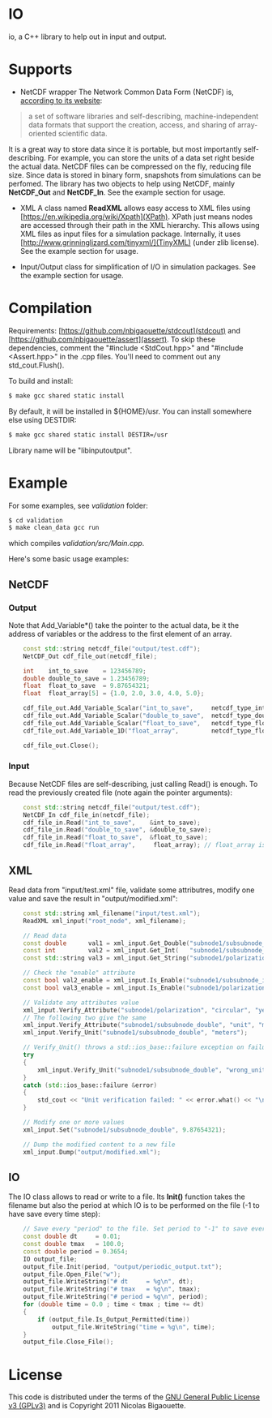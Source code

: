 # IO
io, a C++ library to help out in input and output.

# Supports
* NetCDF wrapper
The Network Common Data Form (NetCDF) is, [according to its website](http://www.unidata.ucar.edu/software/netcdf/):
> a set of software libraries and self-describing, machine-independent data
> formats that support the creation, access, and sharing of array-oriented
> scientific data.

It is a great way to store data since it is portable, but most importantly
self-describing. For example, you can store the units of a data set right beside
the actual data. NetCDF files can be compressed on the fly, reducing file size.
Since data is stored in binary form, snapshots from simulations can be perfomed.
The library has two objects to help using NetCDF, mainly **NetCDF_Out** and
**NetCDF_In**. See the example section for usage.

* XML
A class named **ReadXML** allows easy access to XML files using
[https://en.wikipedia.org/wiki/Xpath](XPath). XPath just means nodes are accessed
through their path in the XML hierarchy. This allows using XML files as input
files for a simulation package. Internally, it uses
[http://www.grinninglizard.com/tinyxml/](TinyXML) (under zlib license).
See the example section for usage.

* Input/Output class for simplification of I/O in simulation packages. See the
example section for usage.


# Compilation
Requirements: [https://github.com/nbigaouette/stdcout](stdcout) and
[https://github.com/nbigaouette/assert](assert). To skip these dependencies,
comment the "#include <StdCout.hpp>" and "#include <Assert.hpp>" in the .cpp
files. You'll need to comment out any std_cout.Flush().

To build and install:

``` bash
$ make gcc shared static install
```

By default, it will be installed in ${HOME}/usr. You can install somewhere else
using DESTDIR:

``` bash
$ make gcc shared static install DESTIR=/usr
```

Library name will be "libinputoutput".


# Example
For some examples, see _validation_ folder:

``` bash
$ cd validation
$ make clean_data gcc run
```

which compiles _validation/src/Main.cpp_.

Here's some basic usage examples:

## NetCDF

### Output
Note that Add_Variable*() take the pointer to the actual data, be it the address
of variables or the address to the first element of an array.

``` C++
    const std::string netcdf_file("output/test.cdf");
    NetCDF_Out cdf_file_out(netcdf_file);

    int    int_to_save    = 123456789;
    double double_to_save = 1.23456789;
    float  float_to_save  = 9.87654321;
    float  float_array[5] = {1.0, 2.0, 3.0, 4.0, 5.0};

    cdf_file_out.Add_Variable_Scalar("int_to_save",     netcdf_type_int,    &int_to_save, "Int units");
    cdf_file_out.Add_Variable_Scalar("double_to_save",  netcdf_type_double, &double_to_save, "Double units");
    cdf_file_out.Add_Variable_Scalar("float_to_save",   netcdf_type_float,  &float_to_save, "Float units");
    cdf_file_out.Add_Variable_1D("float_array",         netcdf_type_float,   float_array, 5, "Five", "Array units");

    cdf_file_out.Close();
```

### Input
Because NetCDF files are self-describing, just calling Read() is enough. To read
the previously created file (note again the pointer arguments):

``` C++
    const std::string netcdf_file("output/test.cdf");
    NetCDF_In cdf_file_in(netcdf_file);
    cdf_file_in.Read("int_to_save",    &int_to_save);
    cdf_file_in.Read("double_to_save", &double_to_save);
    cdf_file_in.Read("float_to_save",  &float_to_save);
    cdf_file_in.Read("float_array",     float_array); // float_array is already a pointer.
```

## XML
Read data from "input/test.xml" file, validate some attributres, modify one
value and save the result in "output/modified.xml":

``` C++
    const std::string xml_filename("input/test.xml");
    ReadXML xml_input("root_node", xml_filename);

    // Read data
    const double      val1 = xml_input.Get_Double("subnode1/subsubnode_double");
    const int         val2 = xml_input.Get_Int(   "subnode1/subsubnode_int");
    const std::string val3 = xml_input.Get_String("subnode1/polarization");

    // Check the "enable" attribute
    const bool val2_enable = xml_input.Is_Enable("subnode1/subsubnode_int");
    const bool val3_enable = xml_input.Is_Enable("subnode1/polarization");

    // Validate any attributes value
    xml_input.Verify_Attribute("subnode1/polarization", "circular", "yes");
    // The following two give the same
    xml_input.Verify_Attribute("subnode1/subsubnode_double", "unit", "meters");
    xml_input.Verify_Unit("subnode1/subsubnode_double", "meters");

    // Verify_Unit() throws a std::ios_base::failure exception on failure.
    try
    {
        xml_input.Verify_Unit("subnode1/subsubnode_double", "wrong_unit");
    }
    catch (std::ios_base::failure &error)
    {
        std_cout << "Unit verification failed: " << error.what() << "\n";
    }

    // Modify one or more values
    xml_input.Set("subnode1/subsubnode_double", 9.87654321);

    // Dump the modified content to a new file
    xml_input.Dump("output/modified.xml");
```

## IO
The IO class allows to read or write to a file. Its **Init()** function takes
the filename but also the period at which IO is to be performed on the file (-1
to have save every time step):

``` C++
    // Save every "period" to the file. Set period to "-1" to save every time step.
    const double dt     = 0.01;
    const double tmax   = 100.0;
    const double period = 0.3654;
    IO output_file;
    output_file.Init(period, "output/periodic_output.txt");
    output_file.Open_File("w");
    output_file.WriteString("# dt     = %g\n", dt);
    output_file.WriteString("# tmax   = %g\n", tmax);
    output_file.WriteString("# period = %g\n", period);
    for (double time = 0.0 ; time < tmax ; time += dt)
    {
        if (output_file.Is_Output_Permitted(time))
            output_file.WriteString("time = %g\n", time);
    }
    output_file.Close_File();
```

# License

This code is distributed under the terms of the [GNU General Public License v3 (GPLv3)](http://www.gnu.org/licenses/gpl.html) and is Copyright 2011 Nicolas Bigaouette.


